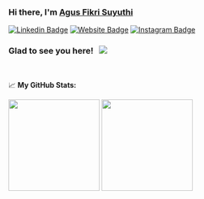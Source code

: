 ### Hi there, I'm <a href="https://www.agusfikri.com/" target="_blank">Agus Fikri Suyuthi</a>

[![Linkedin Badge](https://img.shields.io/badge/-LinkedIn-0e76a8?style=flat-square&logo=Linkedin&logoColor=white)](https://www.linkedin.com/in/agusfikri/)
[![Website Badge](https://img.shields.io/badge/Website-3b5998?style=flat-square&logo=google-chrome&logoColor=white)](https://www.agusfikri.com/)
[![Instagram Badge](https://img.shields.io/badge/-Instagram-e4405f?style=flat-square&logo=Instagram&logoColor=white)](https://instagram.com/agusfikri_)


### Glad to see you here! &nbsp; ![](https://visitor-badge.glitch.me/badge?page_id=ikrydev.ikrydev)


</br>



📈 **My GitHub Stats:**

<p>
  <img height="180em" src="https://github-readme-stats.vercel.app/api?username=ikrydev&show_icons=true&hide_border=true&&count_private=true&include_all_commits=true" />
  <img height="180em" src="https://github-readme-stats.vercel.app/api/top-langs/?username=ikrydev&show_icons=true&hide_border=true&layout=compact&langs_count=8"/>
</p>



